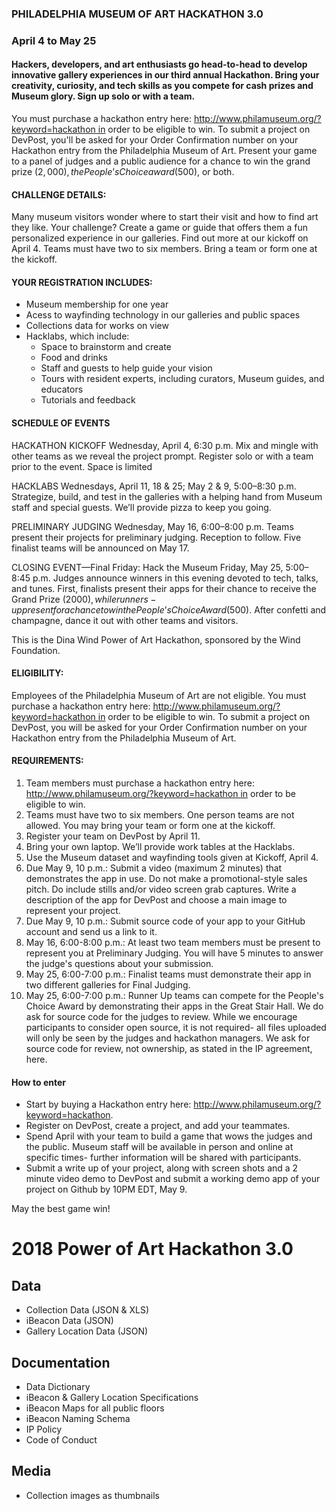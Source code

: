 ### PHILADELPHIA MUSEUM OF ART HACKATHON 3.0
### April 4 to May 25

#### Hackers, developers, and art enthusiasts go head-to-head to develop innovative gallery experiences in our third annual Hackathon. Bring your creativity, curiosity, and tech skills as you compete for cash prizes and Museum glory. Sign up solo or with a team. 
You must purchase a hackathon entry here: http://www.philamuseum.org/?keyword=hackathon in order to be eligible to win. To submit a project on DevPost, you'll be asked for your Order Confirmation number on your Hackathon entry from the Philadelphia Museum of Art.
Present your game to a panel of judges and a public audience for a chance to win the grand prize ($2,000), the People’s Choice award ($500), or both.

#### CHALLENGE DETAILS:
Many museum visitors wonder where to start their visit and how to find art they like. Your challenge? Create a game or guide that offers them a fun personalized experience in our galleries. Find out more at our kickoff on April 4. Teams must have two to six members. Bring a team or form one at the kickoff.

#### YOUR REGISTRATION INCLUDES:

 - Museum membership for one year
 - Acess to wayfinding technology in our galleries and public spaces
 - Collections data for works on view
 - Hacklabs, which include:
   - Space to brainstorm and create
   - Food and drinks
   - Staff and guests to help guide your vision
   - Tours with resident experts, including curators, Museum guides, and educators
   - Tutorials and feedback

#### SCHEDULE OF EVENTS

HACKATHON KICKOFF
Wednesday, April 4, 6:30 p.m.
Mix and mingle with other teams as we reveal the project prompt. Register solo or with a team prior to the event. Space is limited 

HACKLABS
Wednesdays, April 11, 18 & 25; May 2 & 9, 5:00–8:30 p.m.
Strategize, build, and test in the galleries with a helping hand from Museum staff and special guests. We’ll provide pizza to keep you going.

PRELIMINARY JUDGING
Wednesday, May 16, 6:00–8:00 p.m.
Teams present their projects for preliminary judging. Reception to follow. Five finalist teams will be announced on May 17.

CLOSING EVENT—Final Friday: Hack the Museum
Friday, May 25, 5:00–8:45 p.m.
Judges announce winners in this evening devoted to tech, talks, and tunes. First, finalists present their apps for their chance to receive the Grand Prize ($2000), while runners-up present for a chance to win the People’s Choice Award ($500). After confetti and champagne, dance it out with other teams and visitors.

This is the Dina Wind Power of Art Hackathon, sponsored by the Wind Foundation.

#### ELIGIBILITY:

Employees of the Philadelphia Museum of Art are not eligible.
You must purchase a hackathon entry here: http://www.philamuseum.org/?keyword=hackathon in order to be eligible to win. To submit a project on DevPost, you will be asked for your Order Confirmation number on your Hackathon entry from the Philadelphia Museum of Art.

#### REQUIREMENTS:

1. Team members must purchase a hackathon entry here: http://www.philamuseum.org/?keyword=hackathon in order to be eligible to win. 
2. Teams must have two to six members. One person teams are not allowed. You may bring your team or form one at the kickoff.
3. Register your team on DevPost by April 11.  
4. Bring your own laptop. We’ll provide work tables at the Hacklabs.
5. Use the Museum dataset and wayfinding tools given at Kickoff, April 4.
6. Due May 9, 10 p.m.: Submit a video (maximum 2 minutes) that demonstrates the app in use. Do not make a promotional-style sales pitch. Do include stills and/or video screen grab captures. Write a description of the app for DevPost and choose a main image to represent your project.
7. Due May 9, 10 p.m.: Submit source code of your app to your GitHub account and send us a link to it.
8. May 16, 6:00-8:00 p.m.: At least two team members must be present to represent you at Preliminary Judging. You will have 5 minutes to answer the judge's questions about your submission.
9. May 25, 6:00-7:00 p.m.: Finalist teams must demonstrate their app in two different galleries for Final Judging.
10. May 25, 6:00-7:00 p.m.: Runner Up teams can compete for the People's Choice Award by demonstrating their apps in the Great Stair Hall.
We do ask for source code for the judges to review. While we encourage participants to consider open source, it is not required- all files uploaded will only be seen by the judges and hackathon managers. We ask for source code for review, not ownership, as stated in the IP agreement, here. 

#### How to enter 

- Start by buying a Hackathon entry here: http://www.philamuseum.org/?keyword=hackathon.
- Register on DevPost, create a project, and add your teammates.
- Spend April with your team to build a game that wows the judges and the public. Museum staff will be available in person and online at specific times- further information will be shared with participants.
- Submit a write up of your project, along with screen shots and a 2 minute video demo to DevPost and submit a working demo app of your project on Github by 10PM EDT, May 9. 


May the best game win!



# 2018 Power of Art Hackathon 3.0

## Data

- Collection Data (JSON & XLS)
- iBeacon Data (JSON)
- Gallery Location Data (JSON)

## Documentation

- Data Dictionary
- iBeacon & Gallery Location Specifications
- iBeacon Maps for all public floors
- iBeacon Naming Schema
- IP Policy
- Code of Conduct

## Media

- Collection images as thumbnails
